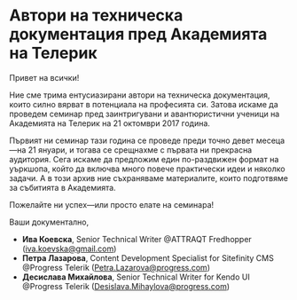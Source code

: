 # Автори на техническа документация пред Академията на Телерик

Привет на всички!

Ние сме трима ентусиазирани автори на техническа документация, които силно вярват в потенциала на професията си. Затова искаме да проведем семинар пред заинтригувани и авантюристични ученици на Академията на Телерик на 21 октомври 2017 година. 

Първият ни семинар тази година се проведе преди точно девет месеца 
&mdash;на 21 януари, и тогава се срещнахме с първата ни прекрасна аудитория. Сега искаме да предложим един по-раздвижен формат на уъркшопа, който да включва много повече практически идеи и няколко задачи. А в този архив ние съхраняваме материалите, които подготвяме за събитията в Академията. 

Пожелайте ни успех&mdash;или просто елате на семинара!

Ваши документално,   
* **Ива Коевска**, Senior Technical Writer @ATTRAQT Fredhopper (iva.koevska@gmail.com)
* **Петра Лазарова**, Content Development Specialist for Sitefinity CMS @Progress Telerik (Petra.Lazarova@progress.com) 
* **Десислава Михайлова**, Senior Technical Writer for Kendo UI @Progress Telerik (Desislava.Mihaylova@progress.com)
